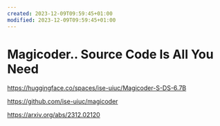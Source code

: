 ```yaml
---
created: 2023-12-09T09:59:45+01:00
modified: 2023-12-09T09:59:45+01:00
---
```


# Magicoder.. Source Code Is All You Need

<https://huggingface.co/spaces/ise-uiuc/Magicoder-S-DS-6.7B>

<https://github.com/ise-uiuc/magicoder>

<https://arxiv.org/abs/2312.02120>
